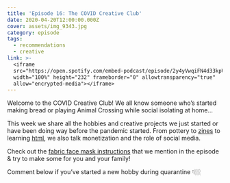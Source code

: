 ```yaml
---
title: 'Episode 16: The COVID Creative Club'
date: 2020-04-20T12:00:00.000Z
cover: assets/img_9343.jpg
category: episode
tags:
  - recommendations
  - creative
link: >-
  <iframe
  src="https://open.spotify.com/embed-podcast/episode/2y4yVwqiFN4d33kpV4yGAp"
  width="100%" height="232" frameborder="0" allowtransparency="true"
  allow="encrypted-media"></iframe>
---
```

Welcome to the COVID Creative Club! We all know someone who’s started making bread or playing Animal Crossing while social isolating at home…

This week we share all the hobbies and creative projects we just started or have been doing way before the pandemic started. From pottery to [zines](https://gumroad.com/buppletea) to learning [html](https://www.youtube.com/watch?v=SF_Xl5TOGlY), we also talk monetization and the role of social media.

Check out the [fabric face mask instructions](https://www.cdc.gov/coronavirus/2019-ncov/prevent-getting-sick/diy-cloth-face-coverings.html) that we mention in the episode & try to make some for you and your family!

Comment below if you’ve started a new hobby during quarantine 👇🏼